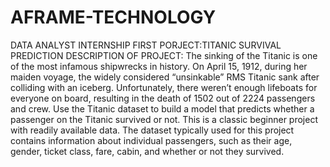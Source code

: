 # AFRAME-TECHNOLOGY
 DATA ANALYST INTERNSHIP
 FIRST PORJECT:TITANIC SURVIVAL PREDICTION
 DESCRIPTION OF PROJECT:
                         The sinking of the Titanic is one of the most infamous shipwrecks in history.
 On April 15, 1912, during her maiden voyage, the widely considered “unsinkable” RMS Titanic sank
 after colliding with an iceberg. Unfortunately, there weren’t enough lifeboats for everyone on board,
 resulting in the death of 1502 out of 2224 passengers and crew.
 Use the Titanic dataset to build a model that predicts whether a passenger on the Titanic survived or
 not. This is a classic beginner project with readily available data.
 The dataset typically used for this project contains information about individual passengers, such as
 their age, gender, ticket class, fare, cabin, and whether or not they survived.
 
